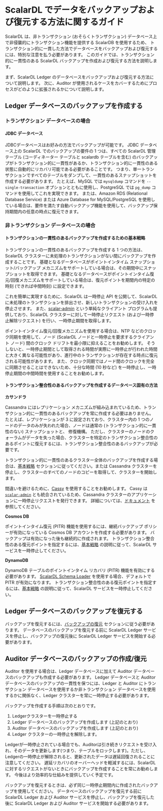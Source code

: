 # ScalarDL でデータをバックアップおよび復元する方法に関するガイド

ScalarDL は、非トランザクション (おそらくトランザクション) データベース上で非侵襲的にトランザクション機能を提供する ScalarDB を使用するため、
トランザクション的に一貫した方法でデータベースをバックアップおよび復元するには、特別な注意を払う必要があります。
このガイドでは、トランザクション的に一貫性のある ScalarDL バックアップを作成および復元する方法を説明します。

まず、ScalarDL Ledger のデータベースをバックアップおよび復元する方法について説明します。 次に、Auditor が使用されるケースをカバーするためにプロセスがどのように拡張されるかについて説明します。

## Ledger データベースのバックアップを作成する

### トランザクション データベースの場合

#### JDBC データベース

JDBCデータベースはお好みの方法でバックアップが可能です。
JDBC データベース上の ScalarDL でのバックアップの要件の 1 つは、すべての ScalarDL 管理テーブル (コーディネーター テーブルと scalardb テーブルを含む) のバックアップがトランザクション的に一貫性があるか、トランザクション的に一貫性のある状態に自動的にリカバリ可能である必要があることです。
つまり、単一トランザクションですべてのテーブルをダンプして、一貫性のあるスナップショットを作成する必要があります。 たとえば、MySQL では `mysqldump` コマンドを `--single-transaction` オプションとともに使用し、PostgreSQL では `pg_dump` コマンドを使用してこれを実現できます。
または、Amazon RDS (Relational Database Service) または Azure Database for MySQL/PostgreSQL を使用している場合は、要件を満たす自動バックアップ機能を使用して、バックアップ保持期間内の任意の時点に復元できます。

### 非トランザクション データベースの場合

#### トランザクションの一貫性のあるバックアップを作成するための基本戦略

トランザクションの一貫性のあるバックアップを作成する 1 つの方法は、ScalarDL クラスターに未処理のトランザクションがない間にバックアップを作成することです。
基礎となるデータベースがポイントインタイム スナップショット/バックアップ メカニズムをサポートしている場合は、その期間中にスナップショットを取得できます。
基礎となるデータベースがポイントインタイム復元/回復メカニズムをサポートしている場合は、復元ポイントを期間内の特定の時刻 (できれば中間時刻) に設定できます。

これを簡単に実現するために、ScalarDL は一時停止 API を公開して、ScalarDL に未処理のトランザクションを排出させ、新しいトランザクションの受け入れを停止させます。
また、[scalar-admin](https://github.com/scalar-labs/scalar-admin) という単純なクライアント プログラムも提供しており、ScalarDL クラスターに対して一時停止リクエスト (および一時停止解除リクエスト) を行い、一時停止期間を取得します。

ポイントインタイム復元/回復メカニズムを使用する場合は、NTP などのクロック同期を使用して、ノード (ScalarDL ノードと一時停止を要求するクライアント ノード) 間のクロック ドリフトを最小限に抑えることをお勧めします。
そうしないと、一時停止期間として取得される時間が実際に一時停止が行われた時間と大きく異なる可能性があり、進行中のトランザクションが存在する時点に復元される可能性があります。
また、クロック同期ではノード間のクロックを完全に同期させることはできないため、十分な時間 (10 秒など) を一時停止し、一時停止期間の中間時間を使用することをお勧めします。

#### トランザクション整合性のあるバックアップを作成するデータベース固有の方法

**カサンドラ**

Cassandra にはレプリケーション メカニズムが組み込まれているため、トランザクション的に一貫性のあるバックアップを常に作成する必要はありません。
たとえば、レプリケーションが 3 に設定されており、クラスター内の 1 つのノードのデータのみが失われた場合、ノードは通常の (トランザクション的に一貫性のない) スナップショットと、 修復機構。
ただし、クラスターのノードのクォーラムがデータを失った場合、クラスターを特定のトランザクション整合性のあるポイントに復元するには、トランザクション整合性のあるバックアップが必要です。

トランザクション的に一貫性のあるクラスター全体のバックアップを作成する場合は、[基本戦略](#basic-strategy-to-create-a-transactionally-consistent-backup) セクションに従ってください。または
Cassandra クラスターを停止し、クラスターのすべてのノードのコピーを取得して、クラスターを開始します。

間違いを避けるために、[Cassy](https://github.com/scalar-labs/cassy) を使用することをお勧めします。
Cassy は [`scalar-admin`](https://github.com/scalar-labs/scalar-admin) とも統合されているため、Cassandra クラスターのアプリケーションに一時停止リクエストを発行できます。
詳細については、[ドキュメント](https://github.com/scalar-labs/cassy/blob/master/docs/getting-started.md#take-cluster-wide-consistent-backups) を参照してください。

**Cosmos DB**

ポイントインタイム復元 (PITR) 機能を使用するには、継続バックアップ ポリシーが有効になっている Cosmos DB アカウントを作成する必要があります。 バックアップは有効になった後も継続的に作成されます。
トランザクション整合性のある復元ポイントを指定するには、[基本戦略](#basic-strategy-to-create-a-transactionally-consistent-backup) の説明に従って、ScalarDL サービスを一時停止してください。

**DynamoDB**

DynamoDB テーブルのポイントインタイム リカバリ (PITR) 機能を有効にする必要があります。 [ScalarDL Schema Loader](https://github.com/scalar-labs/scalardl-schema-loader) を使用する場合、デフォルトで PITR が有効になります。
トランザクション整合性のある復元ポイントを指定するには、[基本戦略](#basic-strategy-to-create-a-transactionally-consistent-backup) の説明に従って、ScalarDL サービスを一時停止してください。

## Ledger データベースのバックアップを復元する

バックアップを復元するには、[バックアップの復元](https://github.com/scalar-labs/scalardb/blob/master/docs/backup-restore.md#restore-backup) セクションに従う必要があります。
データベースのバックアップを復元する前に ScalarDL Ledger サービスを停止し、バックアップの復元後に ScalarDL Ledger サービスを開始する必要があります。

## Auditor データベースのバックアップの作成/復元

Auditor を使用する場合は、Ledger データベースに加えて Auditor データベースのバックアップも作成する必要があります。
Ledger データベースと Auditor データベースのバックアップの一貫性を保つには、Ledger と Auditor にトランザクション データベースを使用するか非トランザクション データベースを使用するかに関係なく、Ledger クラスターを常に一時停止する必要があります。

バックアップを作成する手順は次のとおりです。
1. Ledgerクラスターを一時停止する
1. Ledger データベースのバックアップを作成します (上記のとおり)
1. Auditor データベースのバックアップを作成します (上記のとおり)
1. Ledger クラスターの一時停止を解除します。

Ledgerが一時停止されている場合でも、Auditorは引き続きリクエストを受け入れ、そのデータを更新します(つまり、テーブルをロックします)。ただし、Ledgerの一時停止が解除されると、更新されたデータは遅延回復されることに注意してください。
遅延リカバリのオーバーヘッドを軽減するには、ScalarDL に対するリクエストがないときにバックアップを作成することを常にお勧めします。
今後はより効率的な仕組みを提供していく予定です。

バックアップを復元するときは、必ず同じ一時停止期間内に作成されたバックアップを使用してください。
データベースのバックアップを復元する前に ScalarDL Ledger および Auditor サービスを停止し、バックアップを復元した後に ScalarDL Ledger および Auditor サービスを開始する必要があります。
